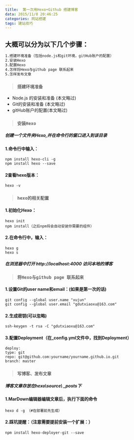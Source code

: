 ```yaml
---
title:	第一次用Hexo+Github 搭建博客
data: 2015/11/8 20:46:25
categories: 网站搭建
tags: 建站技巧
---
```

## 大概可以分为以下几个步骤：
``` bash
1.搭建环境准备（包括node.js和git环境，gitHub账户的配置）
2.安装Hexo
3.配置Hexo
4.怎样将Hexo与github page 联系起来
5.怎样发布文章
```



>### `搭建环境准备`

* Node.js 的安装和准备 (本文略过)
* Git的安装和准备 (本文略过)
* gitHub账户的配置(本文略过)

>### `安装Hexo`
##### *创建一个文件夹Hexo,并在命令行的窗口进入到该目录*
#### 1.命令行中输入：
	npm install hexo-cli -g
	npm install hexo --save
#### 2查看hexo版本：
	hexo -v
>### `hexo的相关配置`
#### 1.初始化Hexo：
	hexo init
	npm install（之后npm将会自动安装你需要的组件）
#### 2.在命令行中，输入：
	hexo g
	hexo s
##### *在浏览器中打开 http://localhost:4000 访问本地的博客*

>### `将Hexo与github page 联系起来`
#### 1.设置Git的user name和email：(如果是第一次的话)
	git config --global user.name "xujun"
	git config --global user.email "gdutxiaoxu@163.com"
#### 2.生成密钥(可以忽略)
	ssh-keygen -t rsa -C "gdutxiaoxu@163.com"
#### 3.配置Deployment（在_config.yml文件中，找到Deployment）
	deploy:
	type: git
	repo: git@github.com:yourname/yourname.github.io.git
	branch: master
>### `写博客、发布文章`
##### *博客文章存放在hexo\source\ _posts下*
#### 1.MarDown编辑器编辑文章后，执行下面的命令
	hexo d -g （#在部署前先生成）
#### 2.踩坑提醒：（注意需要提前安装一个扩展：）
	npm install hexo-deployer-git --save
